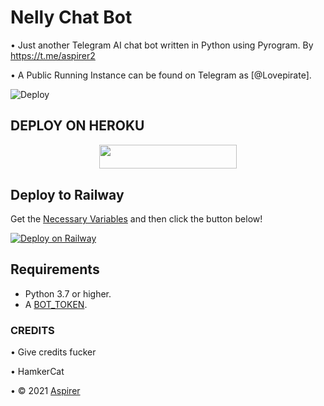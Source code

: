 # Nelly Chat Bot
• Just another Telegram AI chat bot written in Python using Pyrogram. By https://t.me/aspirer2

• A Public Running Instance can be found on Telegram as [@Lovepirate].

![Deploy](https://telegra.ph/file/8e413b21ebcda0e52f3e8.jpg)

## DEPLOY ON HEROKU

<p align="center"><a href="https://heroku.com/deploy?template=https://github.com/daveh566/NellyX"> <img src="https://img.shields.io/badge/Deploy%20To%20Heroku-purple?stylye=for-the-badge&logo=heroku" width="220" height="38.45"/></a></p>


## Deploy to Railway
Get the [Necessary Variables](#Necessary-Variables) and then click the button below!  

[![Deploy on Railway](https://railway.app/button.svg)](https://railway.app/new/template?template=https%3A%2F%2Fgithub.com%2Fdaveh566%2FNellyX%2Ftree%2Fmain&plugins=redis&envs=BOT_TOKEN%2CAPI_ID%2CAPI_HASH&optionalEnvs=API_ID%2CAPI_HASH&SBOT_TOKENDesc=Your+botfather+bot+token.&API_IDDesc=api_id%2C+from+my.telegram.org&API_HASHDesc=api_hash%2C+from+my.telegram.org)

## Requirements

- Python 3.7 or higher.
- A [BOT_TOKEN](https://t.me/botfather).


### CREDITS 
• Give credits fucker

• HamkerCat

• © 2021 [Aspirer](https://t.me/aspirer2)

